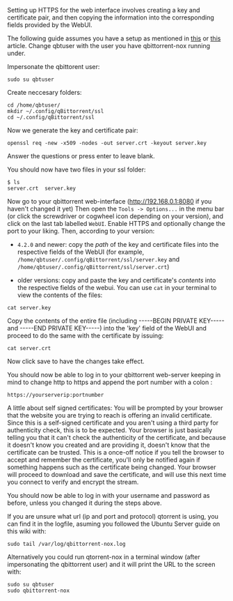 Setting up HTTPS for the web interface involves creating a key and certificate pair, and then copying the information into the corresponding fields provided by the WebUI.

The following guide assumes you have a setup as mentioned in [this](https://github.com/qbittorrent/qBittorrent/wiki/Setting-up-qBittorrent-on-Ubuntu-server-as-daemon-with-Web-interface-(14.04-and-older)) or [this](https://github.com/qbittorrent/qBittorrent/wiki/Setting-up-qBittorrent-on-Ubuntu-server-as-daemon-with-Web-interface-(15.04-and-newer)) article. Change qbtuser with the user you have qbittorrent-nox running under.


Impersonate the qbittorent user:  

`sudo su qbtuser`

Create neccesary folders:  
```
cd /home/qbtuser/
mkdir ~/.config/qBittorrent/ssl
cd ~/.config/qBittorrent/ssl
```
Now we generate the key and certificate pair:

`openssl req -new -x509 -nodes -out server.crt -keyout server.key`

Answer the questions or press enter to leave blank.


You should now have two files in your ssl folder:
```
$ ls
server.crt  server.key
```
Now go to your qbittorrent web-interface (http://192.168.0.1:8080 if you haven't changed it yet) Then open the `Tools -> Options...` in the menu bar (or click the screwdriver or cogwheel icon depending on your version), and click on the last tab labelled `WebUI`. Enable HTTPS and optionally change the port to your liking.
Then, according to your version:

- `4.2.0` and newer: copy the _path_ of the key and certificate files into the respective fields of the WebUI (for example, `/home/qbtuser/.config/qBittorrent/ssl/server.key` and `/home/qbtuser/.config/qBittorrent/ssl/server.crt`)

- older versions: copy and paste the key and certificate's _contents_ into the respective fields of the webui. You can use `cat` in your terminal to view the contents of the files:
```
cat server.key
```
Copy the contents of the entire file (including -----BEGIN PRIVATE KEY----- and -----END PRIVATE KEY-----)
into the 'key' field of the WebUI and proceed to do the same with the certificate by issuing:
```
cat server.crt
```

Now click save to have the changes take effect. 

You should now be able to log in to your qbittorrent web-server keeping in mind to change http to https and append the port number with a colon :

```
https://yourserverip:portnumber
```

A little about self signed certificates: You will be prompted by your browser that the website you are trying to reach is offering an invalid certificate. Since this is a self-signed certificate and you aren't using a third party for authenticity check, this is to be expected. Your browser is just basically telling you that it can't check the authenticity of the certificate, and because it doesn't know you created and are providing it, doesn't know that the certificate can be trusted. This is a once-off notice if you tell the browser to accept and remember the certificate, you'll only be notified again if something happens such as the certificate being changed. Your browser will proceed to download and save the certificate, and will use this next time you connect to verify and encrypt the stream.

You should now be able to log in with your username and password as before, unless you changed it during the steps above.

If you are unsure what url (ip and port and protocol) qtorrent is using, you can find it in the logfile, asuming you followed the Ubuntu Server guide on this wiki with:

`sudo tail /var/log/qbittorrent-nox.log`

Alternatively you could run qtorrent-nox in a terminal window (after impersonating the qbittorrent user) and it will print the URL to the screen with:  

`sudo su qbtuser`  
`sudo qbittorrent-nox`
